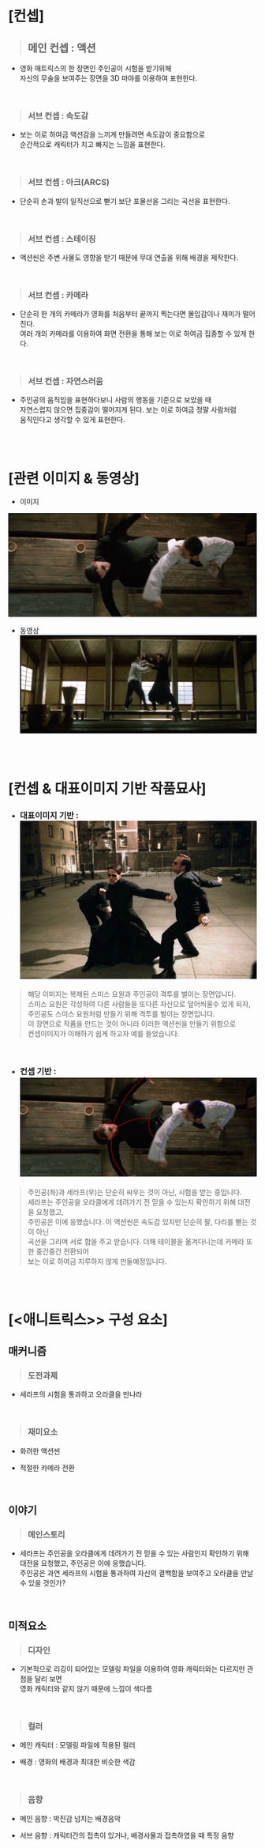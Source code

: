 # [컨셉]
> ## 메인 컨셉 : 액션
* 영화 매트릭스의 한 장면인 주인공이 시험을 받기위해  
자신의 무술을 보여주는 장면을 3D 마야를 이용하여 표현한다.

<br>

> ### 서브 컨셉 : 속도감
- 보는 이로 하여금 액션감을 느끼게 만들려면 속도감이 중요함으로  
 순간적으로 캐릭터가 치고 빠지는 느낌을 표현한다.

<br>

> ### 서브 컨셉 : 아크(ARCS)
* 단순히 손과 발이 일직선으로 뻗기 보단 포물선을 그리는 곡선을 표현한다.

<br>

> ### 서브 컨셉 : 스테이징
- 액션씬은 주변 사물도 영향을 받기 때문에 무대 연출을 위해 배경을 제작한다.

<br>

> ### 서브 컨셉 : 카메라
* 단순히 한 개의 카메라가 영화를 처음부터 끝까지 찍는다면 몰입감이나 재미가 떨어진다.  
여러 개의 카메라를 이용하여 화면 전환을 통해 보는 이로 하여금 집중할 수 있게 한다.

<br>

> ### 서브 컨셉 : 자연스러움
- 주인공의 움직임을 표현하다보니 사람의 행동을 기준으로 보았을 때  
자연스럽지 않으면 집중감이 떨어지게 된다. 보는 이로 하여금 정말 사람처럼  
움직인다고 생각할 수 있게 표현한다.


<br><br>

# [관련 이미지 & 동영상]
- 이미지  
<img src="./img/1.PNG">

<br>

* 동영상
[![액션장면-38초부터](./img/3.PNG)](https://www.youtube.com/watch?v=eeP9X-Gy9Vk)

<br><br>

# [컨셉 & 대표이미지 기반 작품묘사]
- ### 대표이미지 기반 : <img src="./img/대표이미지.jpg">  
> 해당 이미지는 복제된 스미스 요원과 주인공이 격투를 벌이는 장면입니다.  
스미스 요원은 각성하여 다른 사람들을 또다른 자신으로 덮어씌울수 있게 되자,  
주인공도 스미스 요원처럼 만들기 위해 격투를 벌이는 장면입니다.  
이 장면으로 작품을 만드는 것이 아니라 이러한 액션씬을 만들기 위함으로  
컨셉이미지가 이해하기 쉽게 하고자 예를 들었습니다.

<br>

- ### 컨셉 기반 : <img src="./img/2.PNG">  
> 주인공(좌)과 세라프(우)는 단순히 싸우는 것이 아닌, 시험을 받는 중입니다.  
세라프는 주인공을 오라클에게 데려가기 전 믿을 수 있는지 확인하기 위해 대전을 요청했고,  
주인공은 이에 응했습니다. 이 액션씬은 속도감 있지만 단순히 팔, 다리를 뻗는 것이 아닌   
곡선을 그리며 서로 합을 주고 받습니다. 더해 테이블을 옮겨다니는데 카메라 또한 중간중간 전환되어  
보는 이로 하여금 지루하지 않게 만들예정입니다.

<br><br>

# [<애니트릭스>> 구성 요소]

## 매커니즘
> ### 도전과제

* 세라프의 시험을 통과하고 오라클을 만나라

<br>

> ### 재미요소
- 화려한 액션씬
* 적절한 카메라 전환

<br>

## 이야기
> ### 메인스토리
- 세라프는 주인공을 오라클에게 데려가기 전 믿을 수 있는 사람인지 확인하기 위해 대전을 요청했고, 주인공은 이에 응했습니다.  
주인공은 과연 세라프의 시험을 통과하여 자신의 결백함을 보여주고 오라클을 만날 수 있을 것인가?

<br>

## 미적요소
> ### 디자인
- 기본적으로 리깅이 되어있는 모델링 파일을 이용하여 영화 캐릭터와는 다르지만 관점을 달리 보면   
영화 캐릭터와 같지 않기 때문에 느낌이 색다름

<br>

> ### 컬러
* 메인 캐릭터 : 모델링 파일에 적용된 컬러
- 배경 : 영화의 배경과 최대한 비슷한 색감

<br>

> ### 음향
- 메인 음향 : 박진감 넘치는 배경음악
* 서브 음향 : 캐릭터간의 접촉이 있거나, 배경사물과 접촉하였을 때 특정 음향

<br>
